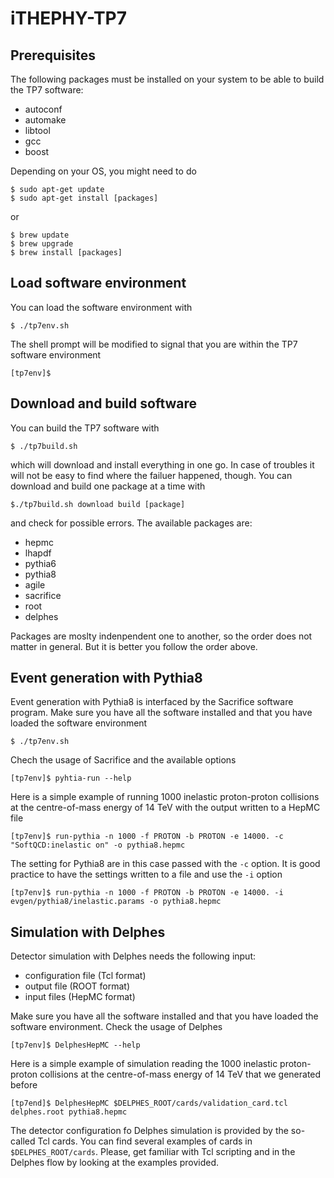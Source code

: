 # iTHEPHY-TP7

## Prerequisites
The following packages must be installed on your system to be able to build the TP7 software:

- autoconf
- automake
- libtool
- gcc
- boost

Depending on your OS, you might need to do

`$ sudo apt-get update`  
`$ sudo apt-get install [packages]`

or

`$ brew update`  
`$ brew upgrade`  
`$ brew install [packages]`

## Load software environment
You can load the software environment with

`$ ./tp7env.sh`

The shell prompt will be modified to signal that you are within the TP7 software environment

`[tp7env]$`

## Download and build software
You can build the TP7 software with

`$ ./tp7build.sh`

which will download and install everything in one go. In case of troubles it will not be easy to find where the failuer happened, though.
You can download and build one package at a time with

`$./tp7build.sh download build [package]`

and check for possible errors.
The available packages are:

- hepmc
- lhapdf
- pythia6
- pythia8
- agile
- sacrifice
- root
- delphes

Packages are moslty indenpendent one to another, so the order does not matter in general. But it is better you follow the order above.

## Event generation with Pythia8
Event generation with Pythia8 is interfaced by the Sacrifice software program.
Make sure you have all the software installed and that you have loaded the software environment

`$ ./tp7env.sh`

Chech the usage of Sacrifice and the available options

`[tp7env]$ pyhtia-run --help`

Here is a simple example of running 1000 inelastic proton-proton collisions at the centre-of-mass energy of 14 TeV with the output written to a HepMC file

`[tp7env]$ run-pythia -n 1000 -f PROTON -b PROTON -e 14000. -c "SoftQCD:inelastic on" -o pythia8.hepmc`

The setting for Pythia8 are in this case passed with the `-c` option. It is good practice to have the settings written to a file and use the `-i` option

`[tp7env]$ run-pythia -n 1000 -f PROTON -b PROTON -e 14000. -i evgen/pythia8/inelastic.params -o pythia8.hepmc`

## Simulation with Delphes
Detector simulation with Delphes needs the following input:
* configuration file (Tcl format)
* output file (ROOT format)
* input files (HepMC format)

Make sure you have all the software installed and that you have loaded the software environment.
Check the usage of Delphes

`[tp7env]$ DelphesHepMC --help`

Here is a simple example of simulation reading the 1000 inelastic proton-proton collisions at the centre-of-mass energy of 14 TeV that we generated before

`[tp7end]$ DelphesHepMC $DELPHES_ROOT/cards/validation_card.tcl delphes.root pythia8.hepmc`

The detector configuration fo Delphes simulation is provided by the so-called Tcl cards. You can find several examples of cards in `$DELPHES_ROOT/cards`. Please, get familiar with Tcl scripting and in the Delphes flow by looking at the examples provided.
